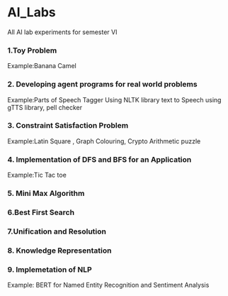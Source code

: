 # AI_Labs
All AI lab experiments for semester VI 

### 1.Toy Problem
Example:Banana Camel

### 2. Developing agent programs for real world problems
Example:Parts of Speech Tagger Using NLTK 
library text to Speech using gTTS library, pell checker 

### 3. Constraint Satisfaction Problem 
Example:Latin Square , Graph Colouring, Crypto Arithmetic puzzle

### 4. Implementation of DFS and BFS for an Application
Example:Tic Tac toe

### 5. Mini Max Algorithm 

### 6.Best First Search 

### 7.Unification and Resolution 

### 8. Knowledge Representation 

### 9. Implemetation of NLP 
Example: BERT for Named Entity Recognition and Sentiment Analysis

